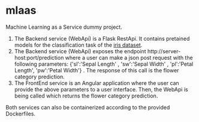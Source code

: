 # mlaas

Machine Learning as a Service dummy project. 

1. The Backend service (WebApi) is a Flask RestApi. It contains pretained models for the classification task of the [iris dataset](https://en.wikipedia.org/wiki/Iris_flower_data_set).
2. The Backend service (WebApi) exposes the endpoint ht<span>tp://server-host:port/prediction where a user can make a json post request with the following parameters: {'sl':'Sepal Length' , 'sw':'Sepal Width' , 'pl':'Petal Length', 'pw':'Petal Width'} . The response of this call is the flower category prediction. 
3. The FrontEnd service is an Angular application where the user can provide the above parameters to a user interface. Then, the WebApi is being called which returns the flower category prediction.  
  
Both services can also be containerized according to the provided Dockerfiles.
